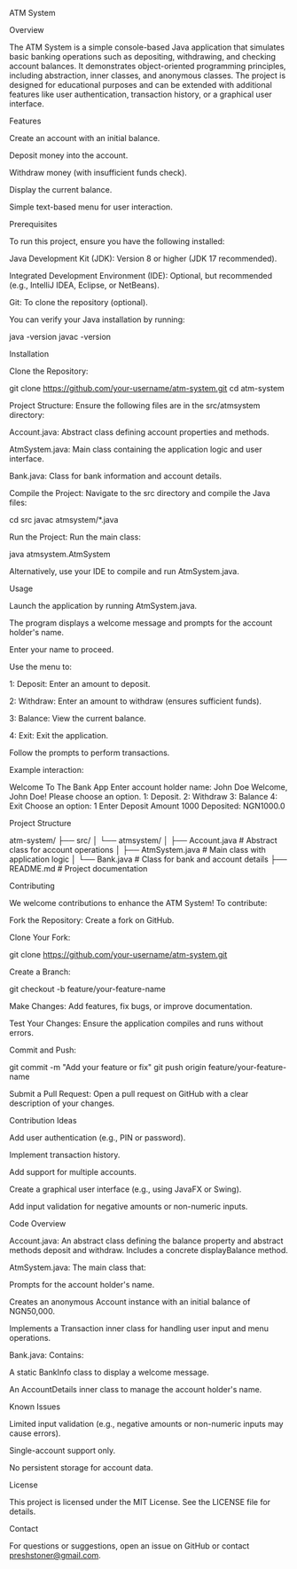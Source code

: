 ATM System

Overview

The ATM System is a simple console-based Java application that simulates basic banking operations such as depositing, withdrawing, and checking account balances. It demonstrates object-oriented programming principles, including abstraction, inner classes, and anonymous classes. The project is designed for educational purposes and can be extended with additional features like user authentication, transaction history, or a graphical user interface.

Features





Create an account with an initial balance.



Deposit money into the account.



Withdraw money (with insufficient funds check).



Display the current balance.



Simple text-based menu for user interaction.

Prerequisites

To run this project, ensure you have the following installed:





Java Development Kit (JDK): Version 8 or higher (JDK 17 recommended).



Integrated Development Environment (IDE): Optional, but recommended (e.g., IntelliJ IDEA, Eclipse, or NetBeans).



Git: To clone the repository (optional).

You can verify your Java installation by running:

java -version
javac -version

Installation





Clone the Repository:

git clone https://github.com/your-username/atm-system.git
cd atm-system



Project Structure: Ensure the following files are in the src/atmsystem directory:





Account.java: Abstract class defining account properties and methods.



AtmSystem.java: Main class containing the application logic and user interface.



Bank.java: Class for bank information and account details.



Compile the Project: Navigate to the src directory and compile the Java files:

cd src
javac atmsystem/*.java



Run the Project: Run the main class:

java atmsystem.AtmSystem

Alternatively, use your IDE to compile and run AtmSystem.java.

Usage





Launch the application by running AtmSystem.java.



The program displays a welcome message and prompts for the account holder's name.



Enter your name to proceed.



Use the menu to:





1: Deposit: Enter an amount to deposit.



2: Withdraw: Enter an amount to withdraw (ensures sufficient funds).



3: Balance: View the current balance.



4: Exit: Exit the application.



Follow the prompts to perform transactions.

Example interaction:

Welcome To The Bank App
Enter account holder name: John Doe
Welcome, John Doe! Please choose an option.
1: Deposit.
2: Withdraw
3: Balance
4: Exit
Choose an option:
1
Enter Deposit Amount
1000
Deposited: NGN1000.0

Project Structure

atm-system/
├── src/
│   └── atmsystem/
│       ├── Account.java       # Abstract class for account operations
│       ├── AtmSystem.java     # Main class with application logic
│       └── Bank.java          # Class for bank and account details
├── README.md                  # Project documentation

Contributing

We welcome contributions to enhance the ATM System! To contribute:





Fork the Repository: Create a fork on GitHub.



Clone Your Fork:

git clone https://github.com/your-username/atm-system.git



Create a Branch:

git checkout -b feature/your-feature-name



Make Changes: Add features, fix bugs, or improve documentation.



Test Your Changes: Ensure the application compiles and runs without errors.



Commit and Push:

git commit -m "Add your feature or fix"
git push origin feature/your-feature-name



Submit a Pull Request: Open a pull request on GitHub with a clear description of your changes.

Contribution Ideas





Add user authentication (e.g., PIN or password).



Implement transaction history.



Add support for multiple accounts.



Create a graphical user interface (e.g., using JavaFX or Swing).



Add input validation for negative amounts or non-numeric inputs.

Code Overview





Account.java: An abstract class defining the balance property and abstract methods deposit and withdraw. Includes a concrete displayBalance method.



AtmSystem.java: The main class that:





Prompts for the account holder's name.



Creates an anonymous Account instance with an initial balance of NGN50,000.



Implements a Transaction inner class for handling user input and menu operations.



Bank.java: Contains:





A static BankInfo class to display a welcome message.



An AccountDetails inner class to manage the account holder's name.

Known Issues





Limited input validation (e.g., negative amounts or non-numeric inputs may cause errors).



Single-account support only.



No persistent storage for account data.

License

This project is licensed under the MIT License. See the LICENSE file for details.

Contact

For questions or suggestions, open an issue on GitHub or contact preshstoner@gmail.com.
